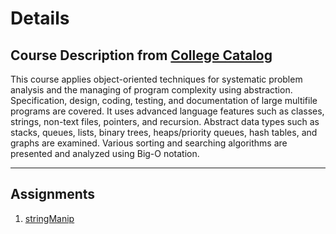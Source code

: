 # Details

## Course Description from [College Catalog](https://arc.losrios.edu/2022-2023-catalog)
This course applies object-oriented techniques for systematic problem analysis and the managing of program complexity using abstraction. Specification, design, coding, testing, and documentation of large multifile programs are covered. It uses advanced language features such as classes, strings, non-text files, pointers, and recursion. Abstract data types such as stacks, queues, lists, binary trees, heaps/priority queues, hash tables, and graphs are examined. Various sorting and searching algorithms are presented and analyzed using Big-O notation.
___
## Assignments
1. [stringManip](#)